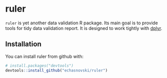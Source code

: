 
ruler
=====

`ruler` is yet another data validation R package. Its main goal is to provide tools for tidy data validation report. It is designed to work tightly with [dplyr](https://github.com/tidyverse/dplyr).

Installation
------------

You can install ruler from github with:

``` r
# install.packages("devtools")
devtools::install_github("echasnovski/ruler")
```
